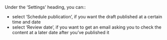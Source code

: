 Under the ‘Settings’ heading, you can::

- select ‘Schedule publication’, if you want the draft published at a certain time and date
- select ‘Review date’, if you want to get an email asking you to check the content at a later date after you’ve published it
